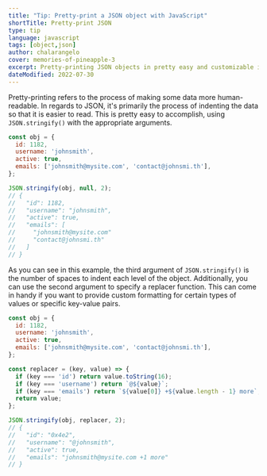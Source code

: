 ```yaml
---
title: "Tip: Pretty-print a JSON object with JavaScript"
shortTitle: Pretty-print JSON
type: tip
language: javascript
tags: [object,json]
author: chalarangelo
cover: memories-of-pineapple-3
excerpt: Pretty-printing JSON objects in pretty easy and customizable in JavaScript. Here's the gist of it.
dateModified: 2022-07-30
---
```


Pretty-printing refers to the process of making some data more human-readable. In regards to JSON, it's primarily the process of indenting the data so that it is easier to read. This is pretty easy to accomplish, using `JSON.stringify()` with the appropriate arguments.

```js
const obj = {
  id: 1182,
  username: 'johnsmith',
  active: true,
  emails: ['johnsmith@mysite.com', 'contact@johnsmi.th'],
};

JSON.stringify(obj, null, 2);
// {
//   "id": 1182,
//   "username": "johnsmith",
//   "active": true,
//   "emails": [
//     "johnsmith@mysite.com"
//     "contact@johnsmi.th"
//   ]
// }
```

As you can see in this example, the third argument of `JSON.stringify()` is the number of spaces to indent each level of the object. Additionally, you can use the second argument to specify a replacer function. This can come in handy if you want to provide custom formatting for certain types of values or specific key-value pairs.

```js
const obj = {
  id: 1182,
  username: 'johnsmith',
  active: true,
  emails: ['johnsmith@mysite.com', 'contact@johnsmi.th'],
};

const replacer = (key, value) => {
  if (key === 'id') return value.toString(16);
  if (key === 'username') return `@${value}`;
  if (key === 'emails') return `${value[0]} +${value.length - 1} more`;
  return value;
};

JSON.stringify(obj, replacer, 2);
// {
//   "id": "0x4e2",
//   "username": "@johnsmith",
//   "active": true,
//   "emails": "johnsmith@mysite.com +1 more"
// }
```
